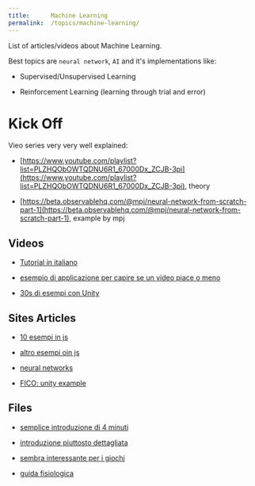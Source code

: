 ```yaml
---
title:      Machine Learning
permalink:  /topics/machine-learning/
---
```


List of articles/videos about Machine Learning.

Best topics are `neural network`, `AI` and it's implementations like:

- Supervised/Unsupervised Learning

- Reinforcement Learning (learning through trial and error)


Kick Off
========

Vieo series very very well explained:

- [https://www.youtube.com/playlist?list=PLZHQObOWTQDNU6R1_67000Dx_ZCJB-3pi](https://www.youtube.com/playlist?list=PLZHQObOWTQDNU6R1_67000Dx_ZCJB-3pi), theory

- [https://beta.observablehq.com/@mpj/neural-network-from-scratch-part-1](https://beta.observablehq.com/@mpj/neural-network-from-scratch-part-1), example by mpj



Videos
------

- [Tutorial in italiano](https://www.youtube.com/watch?v=6iW_iLy9Y0o)

- [esempio di applicazione per capire se un video piace o meno](https://www.youtube.com/watch?v=BGmNsuSraAw)

- [30s di esempi con Unity](https://www.youtube.com/watch?v=fq0JBaiCYNA)



Sites Articles
--------------

- [10 esempi in js](https://tutorialzine.com/2017/04/10-machine-learning-examples-in-javascript)

- [altro esempi oin js](https://github.com/abhisheksoni27/machine-learning-with-js)

- [neural networks](https://github.com/stmorgan/pythonNNexample)

- [FICO: unity example](https://github.com/Unity-Technologies/ml-agents)



Files
-----

- [semplice introduzione di 4 minuti](http://stor.altervista.org/informatica/nn/nn.htm)

- [introduzione piuttosto dettagliata](http://www.steo.it/ici/neuro/neurofuzzy.pdf)

- [sembra interessante per i giochi](https://arxiv.org/pdf/0706.0280.pdf)

- [guida fisiologica](http://www.centropiaggio.unipi.it/sites/default/files/course/material/reti_neurali_dispense_ing_pioggiamod.pdf)


